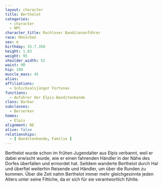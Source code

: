 ```yaml
---
layout: character
title: Berthelot
categories:
  - character
  - NPC
character_title: Ruchloser Banditenanführer
race: Menschen
sex: m
birthday: 15.7.350
height: 1.83
weight: 95
shoulder_width: 52
waist: 90
hip: 100
muscle_mass: 45
alias:
affiliations:
  - Schicksalsjünger Fortunas
functions:
  - Anführer der Elpis-Banditenbande
class: Barbar
subclasses:
  - Berserker
homes:
  - Elpis
alignment: NE
alive: false
relationships:
  - [ Banditenbande, Familie ]
---
```


Berthelot wurde schon im frühen Jugendalter aus Elpis verbannt, weil er dabei erwischt wurde, wie er einen fahrenden
Händler in der Nähe des Dorfes überfallen und ermordet hat. Seitdem wanderte Berthelot durch Hal und überfiel weiterhin
Reisende und Händler, um über die Runden zu kommen. Über die Zeit nahm Berthelot immer mehr gleichgesinnte jeden Alters
unter seine Fittiche, da er sich für sie verantwortlich fühlte.